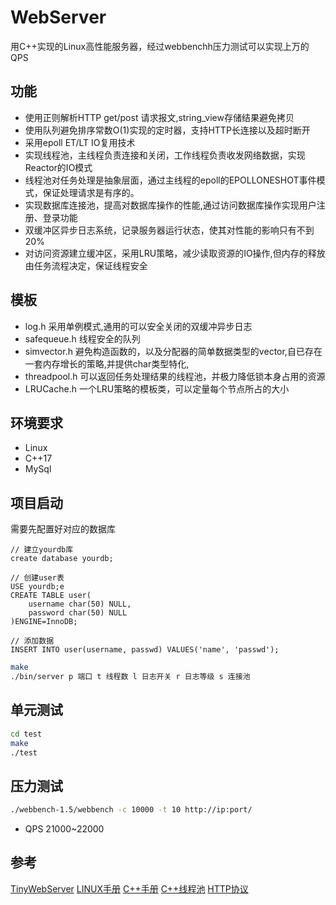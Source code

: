 # WebServer

用C++实现的Linux高性能服务器，经过webbenchh压力测试可以实现上万的QPS

## 功能

* 使用正则解析HTTP get/post 请求报文,string_view存储结果避免拷贝
* 使用队列避免排序常数O(1)实现的定时器，支持HTTP长连接以及超时断开
* 采用epoll ET/LT IO复用技术
* 实现线程池，主线程负责连接和关闭，工作线程负责收发网络数据，实现Reactor的IO模式
* 线程池对任务处理是抽象层面，通过主线程的epoll的EPOLLONESHOT事件模式，保证处理请求是有序的。
* 实现数据库连接池，提高对数据库操作的性能,通过访问数据库操作实现用户注册、登录功能
* 双缓冲区异步日志系统，记录服务器运行状态，使其对性能的影响只有不到20%
* 对访问资源建立缓冲区，采用LRU策略，减少读取资源的IO操作,但内存的释放由任务流程决定，保证线程安全

## 模板

* log.h  采用单例模式,通用的可以安全关闭的双缓冲异步日志
* safequeue.h 线程安全的队列
* simvector.h 避免构造函数的，以及分配器的简单数据类型的vector,自已存在一套内存增长的策略,并提供char类型特化,
* threadpool.h 可以返回任务处理结果的线程池，并极力降低锁本身占用的资源
* LRUCache.h 一个LRU策略的模板类，可以定量每个节点所占的大小

## 环境要求

* Linux
* C++17
* MySql

## 项目启动

需要先配置好对应的数据库

```mysql
// 建立yourdb库
create database yourdb;

// 创建user表
USE yourdb;e
CREATE TABLE user(
    username char(50) NULL,
    password char(50) NULL
)ENGINE=InnoDB;

// 添加数据
INSERT INTO user(username, passwd) VALUES('name', 'passwd');
```

```bash
make
./bin/server p 端口 t 线程数 l 日志开关 r 日志等级 s 连接池
```

## 单元测试

```bash
cd test
make
./test
```

## 压力测试

```bash
./webbench-1.5/webbench -c 10000 -t 10 http://ip:port/
```

* QPS 21000~22000

## 参考

[TinyWebServer](https://github.com/Yoka416/TinyWebServer)
[LINUX手册](https://linux.die.net/)
[C++手册](https://zh.cppreference.com/w/cpp)
[C++线程池](https://wangpengcheng.github.io/2019/05/17/cplusplus_theadpool/)
[HTTP协议](https://zh.wikipedia.org/wiki/%E8%B6%85%E6%96%87%E6%9C%AC%E4%BC%A0%E8%BE%93%E5%8D%8F%E8%AE%AE)
